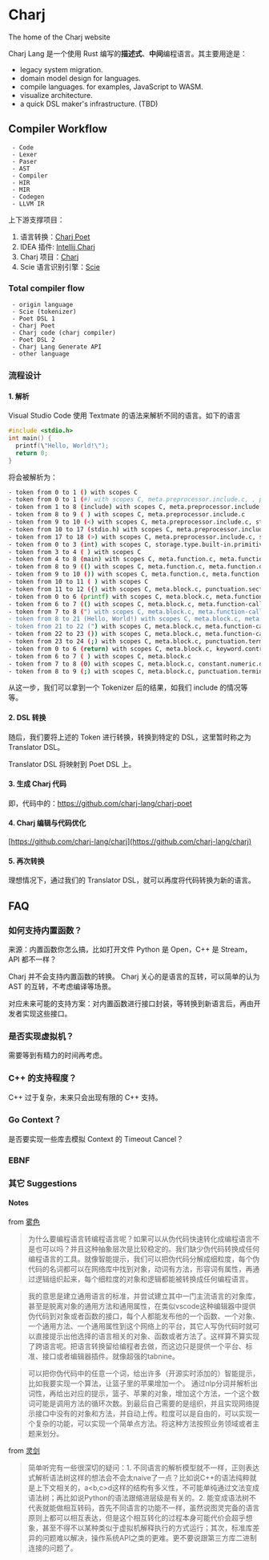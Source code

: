 # Charj

The home of the Charj website 

Charj Lang 是一个使用 Rust 编写的**描述式**、**中间**编程语言。其主要用途是：

 - legacy system migration.
 - domain model design for languages.
 - compile languages. for examples, JavaScript to WASM.
 - visualize architecture.
 - a quick DSL maker's infrastructure. (TBD)

## Compiler Workflow

```step-line
 - Code
 - Lexer
 - Paser
 - AST
 - Compiler
 - HIR
 - MIR
 - Codegen
 - LLVM IR
```

上下游支撑项目：

1. 语言转换：[Charj Poet](https://github.com/charj-lang/charj-poet)
2. IDEA 插件: [Intellij Charj](https://github.com/charj-lang/intellij-charj)
3. Charj 项目：[Charj](https://github.com/charj-lang/charj)
4. Scie 语言识别引擎：[Scie](https://github.com/charj-lang/scie)


### Total compiler flow

```step-line
 - origin language
 - Scie (tokenizer)
 - Poet DSL 1
 - Charj Poet
 - Charj code (charj compiler)
 - Poet DSL 2
 - Charj Lang Generate API
 - other language
```

### 流程设计

#### 1. 解析

Visual Studio Code 使用 Textmate 的语法来解析不同的语言。如下的语言

```c
#include <stdio.h>
int main() {
  printf(\"Hello, World!\");
  return 0;
}
```

将会被解析为：

```bash
- token from 0 to 1 () with scopes C
- token from 0 to 1 (#) with scopes C, meta.preprocessor.include.c, , punctuation.definition.directive.c
- token from 1 to 8 (include) with scopes C, meta.preprocessor.include.c, 
- token from 8 to 9 ( ) with scopes C, meta.preprocessor.include.c
- token from 9 to 10 (<) with scopes C, meta.preprocessor.include.c, string.quoted.other.lt-gt.include.c, punctuation.definition.string.begin.c
- token from 10 to 17 (stdio.h) with scopes C, meta.preprocessor.include.c, string.quoted.other.lt-gt.include.c
- token from 17 to 18 (>) with scopes C, meta.preprocessor.include.c, string.quoted.other.lt-gt.include.c, punctuation.definition.string.end.c
- token from 0 to 3 (int) with scopes C, storage.type.built-in.primitive.c
- token from 3 to 4 ( ) with scopes C
- token from 4 to 8 (main) with scopes C, meta.function.c, meta.function.definition.parameters.c, entity.name.function.c
- token from 8 to 9 (() with scopes C, meta.function.c, meta.function.definition.parameters.c, punctuation.section.parameters.begin.bracket.round.c
- token from 9 to 10 ()) with scopes C, meta.function.c, meta.function.definition.parameters.c, punctuation.section.parameters.end.bracket.round.c
- token from 10 to 11 ( ) with scopes C
- token from 11 to 12 ({) with scopes C, meta.block.c, punctuation.section.block.begin.bracket.curly.c
- token from 0 to 6 (printf) with scopes C, meta.block.c, meta.function-call.c, entity.name.function.c
- token from 6 to 7 (() with scopes C, meta.block.c, meta.function-call.c, punctuation.section.arguments.begin.bracket.round.c
- token from 7 to 8 (") with scopes C, meta.block.c, meta.function-call.c, string.quoted.double.c, punctuation.definition.string.begin.c
- token from 8 to 21 (Hello, World!) with scopes C, meta.block.c, meta.function-call.c, string.quoted.double.c
- token from 21 to 22 (") with scopes C, meta.block.c, meta.function-call.c, string.quoted.double.c, punctuation.definition.string.end.c
- token from 22 to 23 ()) with scopes C, meta.block.c, meta.function-call.c, punctuation.section.arguments.end.bracket.round.c
- token from 23 to 24 (;) with scopes C, meta.block.c, punctuation.terminator.statement.c
- token from 0 to 6 (return) with scopes C, meta.block.c, keyword.control.c
- token from 6 to 7 ( ) with scopes C, meta.block.c
- token from 7 to 8 (0) with scopes C, meta.block.c, constant.numeric.decimal.c
- token from 8 to 9 (;) with scopes C, meta.block.c, punctuation.terminator.statement.c
```

从这一步，我们可以拿到一个 Tokenizer 后的结果，如我们 include 的情况等等。

#### 2. DSL 转换

随后，我们要将上述的 Token 进行转换，转换到特定的 DSL，这里暂时称之为 Translator DSL。

Translator DSL 将映射到 Poet DSL 上。

#### 3. 生成 Charj 代码

即，代码中的：https://github.com/charj-lang/charj-poet

#### 4. Charj 编辑与代码优化

[https://github.com/charj-lang/charj](https://github.com/charj-lang/charj)

#### 5. 再次转换

理想情况下，通过我们的 Translator DSL，就可以再度将代码转换为新的语言。


## FAQ

### 如何支持内置函数？

来源：内置函数你怎么搞，比如打开文件 Python 是 Open，C++ 是 Stream，API 都不一样？

Charj 并不会支持内置函数的转换。 Charj 关心的是语言的互转，可以简单的认为 AST 的互转，不考虑编译等场景。

对应未来可能的支持方案：对内置函数进行接口封装，等转换到新语言后，再由开发者实现这些接口。

### 是否实现虚拟机？

需要等到有精力的时间再考虑。

### C++ 的支持程度？

C++ 过于复杂，未来只会出现有限的 C++ 支持。

### Go Context？

是否要实现一些库去模拟 Context 的 Timeout Cancel？

### EBNF

### 其它 Suggestions

#### Notes

from [雾色](https://www.zhihu.com/people/yunlongyun)

> 为什么要编程语言转编程语言呢？如果可以从伪代码快速转化成编程语言不是也可以吗？并且这种抽象层次是比较稳定的。我们缺少伪代码转换成任何编程语言的工具。就像智能提示，我们可以把伪代码分解成细粒度，每个伪代码的名词都可以在网络库中找到对象，动词有方法，形容词有属性，再通过逻辑组织起来，每个细粒度的对象和逻辑都能被转换成任何编程语言。

> 我的意思是建立通用语言的标准，并尝试建立其中一门主流语言的对象库，甚至是脱离对象的通用方法和通用属性，在类似vscode这种编辑器中提供伪代码到对象或者函数的接口，每个人都能发布他的一个函数、一个对象、一个通用方法、一个通用属性到这个网络上的平台，其它人写伪代码时就可以直接提示出他选择的语言相关的对象、函数或者方法了。这样算不算实现了跨语言呢。把语言转换留给编程者去做，而这边只是提供一个平台、标准、接口或者编辑器插件。就像超强的tabnine。

> 可以把你伪代码中的任意一个词，给出许多（开源实时添加的）智能提示，比如我要实现一个算法，让篮子里的苹果增加一个。
通过nlp分词并解析出词性，再给出对应的提示，篮子、苹果的对象，增加这个方法，一个这个数词可能是调用方法的循环次数。到最后自己需要的是组织，并且实现网络提示接口中没有的对象和方法，并自动上传。粒度可以是自由的，可以实现一个复杂的功能，可以实现一个简单点方法。将这种方法按照业务领域或者主题来划分。


from [灵剑](https://www.zhihu.com/people/ling-jian-94)

> 简单听完有一些很深切的疑问：1. 不同语言的解析模型就不一样，正则表达式解析语法树这样的想法会不会太naive了一点？比如说C++的语法纯粹就是上下文相关的，a<b,c>d这样的结构有多义性，不可能单纯通过文法变成语法树；再比如说Python的语法跟缩进层级是有关的。2. 能变成语法树不代表就能做相互转码，首先不同语言的功能不一样，虽然说图灵完备的语言原则上都可以相互表达，但是这个相互转化的过程本身可能代价会超乎想象，甚至不得不以某种类似于虚拟机解释执行的方式运行；其次，标准库差异的问题难以解决，操作系统API之类的更难。更不要说跟第三方库二进制连接的问题了。



